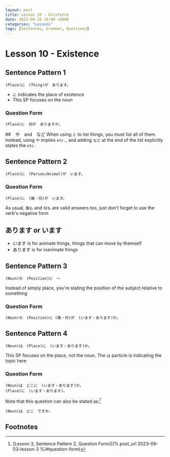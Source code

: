 ```yaml
---
layout: post
title: Lesson 10 - Existence
date: 2023-09-10 19:09 +0800
categories: "Lessons"
tags: [Sentences, Grammar, Questions]
---
```


# Lesson 10 - Existence

## Sentence Pattern 1
```
(Place)に　(Thing)が　あります。
```
* `に` indicates the place of existence
* This SP focuses on the noun

### Question Form
```
(Place)に　何が　ありますか。
```

##　や　and　など
When using `と` to list things, you must list all of them. Instead, using `や` implies `etc.`, and adding `など` at the end of the list explicitly states the `etc.`

## Sentence Pattern 2
```
(Place)に　(Person/Animal)が　います。
```

### Question Form 
```
(Place)に　(誰・何)が　います。
```
As usual, `誰も` and `何も` are valid answers too, just don't forget to use the verb's negative form

## あります or います
* います is for animate things, things that can move by themself
* あります is for inanimate things

## Sentence Pattern 3
```
(Noun)の　(Position)に　〜
```
Instead of simply place, you're stating the position of the subject relative to something

### Question Form
```
(Noun)の　(Position)に (誰・何)が　(います・あります)か。
```

## Sentence Pattern 4
```
(Noun)は　(Place)に　(います・あります)か。
```
This SP focuses on the place, not the noun. The `は` particle is indicating the topic here

### Question Form
```
(Noun)は　どこに　(います・あります)か。
(Place)に　(います・あります)。
```
Note that this question can also be stated as:[^fn1]
```
(Noun)は　どこ　ですか。
```

## Footnotes
[^fn1]: [Lesson 3, Sentence Pattern 2, Question Form]({% post_url 2023-09-03-lesson-3 %}#question-form)